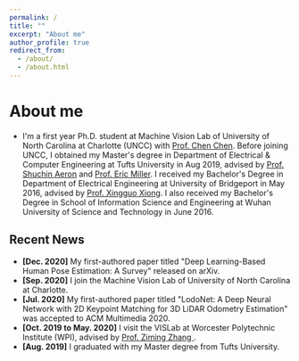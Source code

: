 ```yaml
---
permalink: /
title: ""
excerpt: "About me"
author_profile: true
redirect_from: 
  - /about/
  - /about.html
---
```

# <i class="fa fa-cog fa-spin fa-fw"></i> About me #

* I'm a first year Ph.D. student at Machine Vision Lab of University of North Carolina at Charlotte (UNCC) with [Prof. Chen Chen](https://webpages.uncc.edu/cchen62/). Before joining UNCC, I obtained my Master's degree in Department of Electrical & Computer Engineering at Tufts University in Aug 2019, advised by [Prof. Shuchin Aeron](http://www.ece.tufts.edu/~shuchin/) and [Prof. Eric Miller](https://engineering.tufts.edu/people/faculty/eric-miller). I received my Bachelor's Degree in Department of Electrical Engineering at University of Bridgeport in May 2016, advised by [Prof. Xingguo Xiong](https://www.bridgeport.edu/faculty/xingguo-michael-xiong). I also received my Bachelor's Degree in School of Information Science and Engineering at Wuhan University of Science and Technology in June 2016. 


## <i class="fa fa-fw fa-rss "></i> Recent News ##

<ul style="width: auto; height: 300px; overflow: auto">
  <li> <b>[Dec. 2020]</b> My first-authored paper titled "Deep Learning-Based Human Pose Estimation: A Survey" released on arXiv. </li>
  
  <li> <b>[Sep. 2020]</b> I join the Machine Vision Lab of University of North Carolina at Charlotte.</li>

  <li> <b>[Jul. 2020]</b> My first-authored paper titled "LodoNet: A Deep Neural Network with 2D Keypoint Matching for 3D LiDAR Odometry Estimation" was accepted to ACM Multimedia 2020.</li>

  <li> <b>[Oct. 2019 to May. 2020]</b> I visit the VISLab at Worcester Polytechnic Institute (WPI), advised by <a href="https://zhang-vislab.github.io/">Prof. Ziming Zhang </a>. </li> 
  
  <li> <b>[Aug. 2019]</b> I graduated with my Master degree from Tufts University.</li>
 

